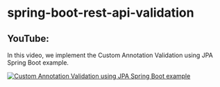 # spring-boot-rest-api-validation

## YouTube:

In this video, we implement the Custom Annotation Validation using JPA Spring Boot example.

[![Custom Annotation Validation using JPA Spring Boot example](https://img.youtube.com/vi/eR-F3XLs7wY/0.jpg)](https://www.youtube.com/watch?v=eR-F3XLs7wY)
